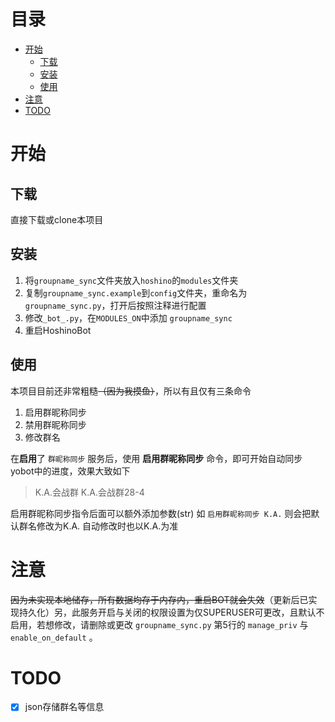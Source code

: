 # 目录

- [开始](#开始)
  - [下载](#下载)
  - [安装](#安装)
  - [使用](#使用)
- [注意](#注意)
- [TODO](#TODO)

# 开始

## 下载

直接下载或clone本项目

## 安装

1. 将``groupname_sync``文件夹放入``hoshino``的``modules``文件夹
2. 复制``groupname_sync.example``到``config``文件夹，重命名为``groupname_sync.py``，打开后按照注释进行配置
3. 修改``_bot_.py``，在``MODULES_ON``中添加 ``groupname_sync``
4. 重启HoshinoBot


## 使用

本项目目前还非常粗糙~~（因为我摸鱼）~~，所以有且仅有三条命令

1. 启用群昵称同步
2. 禁用群昵称同步
3. 修改群名

在**启用**了 `群昵称同步` 服务后，使用 **启用群昵称同步** 命令，即可开始自动同步yobot中的进度，效果大致如下

> K.A.会战群
> K.A.会战群28-4

启用群昵称同步指令后面可以额外添加参数(str) 如 `启用群昵称同步 K.A.` 则会把默认群名修改为K.A. 自动修改时也以K.A.为准

# 注意

~~因为未实现本地储存，所有数据均存于内存内，重启BOT就会失效~~（更新后已实现持久化）另，此服务开启与关闭的权限设置为仅SUPERUSER可更改，且默认不启用，若想修改，请删除或更改 `groupname_sync.py` 第5行的 `manage_priv` 与 `enable_on_default` 。

# TODO

- [x] json存储群名等信息